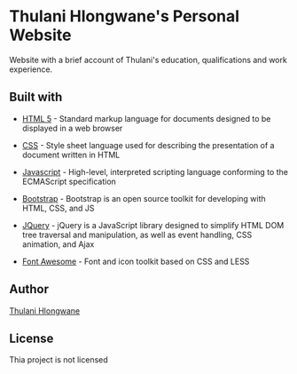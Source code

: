 # Thulani Hlongwane's Personal Website

Website with a brief account of Thulani's education, qualifications and work experience.

## Built with

* [HTML 5](https://en.wikipedia.org/wiki/HTML) - Standard markup language for documents designed to be displayed in a web browser

* [CSS](https://en.wikipedia.org/wiki/Cascading_Style_Sheets) - Style sheet language used for describing the presentation of a document written in HTML

* [Javascript](https://en.wikipedia.org/wiki/JavaScript) - High-level, interpreted scripting language conforming to the ECMAScript specification

* [Bootstrap](https://getbootstrap.com/) - Bootstrap is an open source toolkit for developing with HTML, CSS, and JS

* [JQuery](https://jquery.com/) - jQuery is a JavaScript library designed to simplify HTML DOM tree traversal and manipulation, as well as event handling, CSS animation, and Ajax

* [Font Awesome](https://fontawesome.com/) - Font and icon toolkit based on CSS and LESS

## Author

[Thulani Hlongwane](https://www.linkedin.com/in/thulani-hlongwane-67056a1a/)

## License

Thia project is not licensed